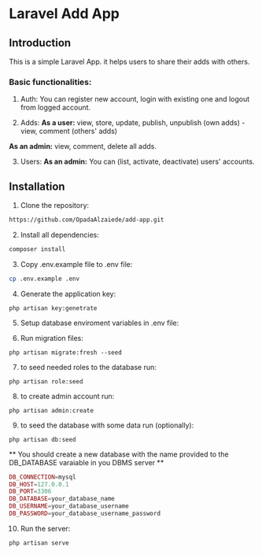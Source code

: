 
# Laravel Add App


## Introduction
This is a simple Laravel App. it helps users to share their adds with others.

### Basic functionalities:
1. Auth:
You can register new account, login with existing one and logout from logged account.

2. Adds:
**As a user:** view, store, update, publish, unpublish (own adds) - view, comment (others' adds)

**As an admin:** view, comment, delete all adds.

3. Users:
**As an admin:** You can (list, activate, deactivate) users' accounts.



## Installation

1. Clone the repository:
```sh
https://github.com/OpadaAlzaiede/add-app.git
```

2. Install all dependencies:
```php
composer install
```

3. Copy .env.example file to .env file:
```sh
cp .env.example .env
```

4. Generate the application key:
```
php artisan key:genetrate
```

5. Setup database enviroment variables in .env file:

6. Run migration files:
```
php artisan migrate:fresh --seed
```

7. to seed needed roles to the database run: 
```
php artisan role:seed
```

8. to create admin account run: 
```
php artisan admin:create
```


9. to seed the database with some data run (optionally):
```
php artisan db:seed
```

** You should create a new database with the name provided to the DB_DATABASE varaiable in you DBMS server **

```php
DB_CONNECTION=mysql
DB_HOST=127.0.0.1
DB_PORT=3306
DB_DATABASE=your_database_name
DB_USERNAME=your_database_username
DB_PASSWORD=your_database_username_password
```


10. Run the server:
```
php artisan serve
```

